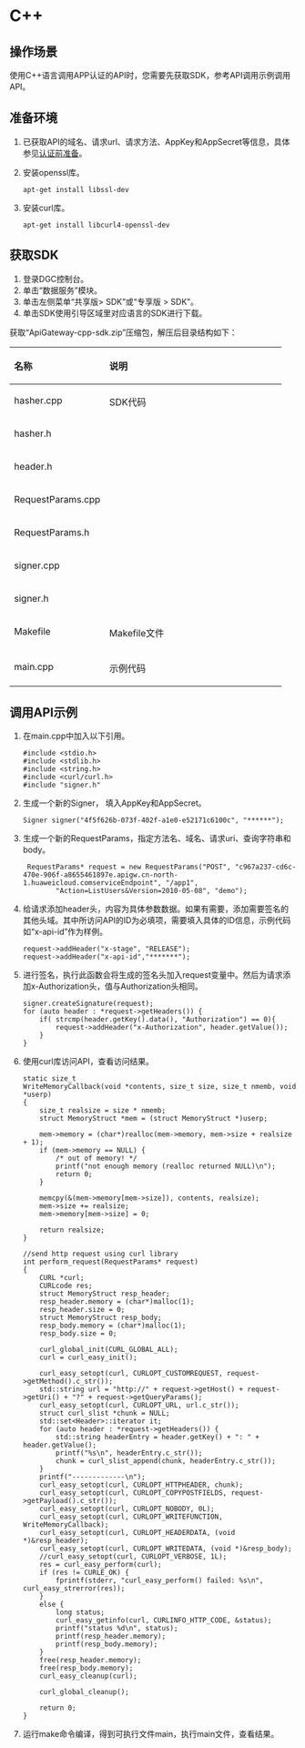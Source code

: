 # C++<a name="dgc_06_1010"></a>

## 操作场景<a name="zh-cn_topic_0184564527_section18586174761315"></a>

使用C++语言调用APP认证的API时，您需要先获取SDK，参考API调用示例调用API。

## 准备环境<a name="zh-cn_topic_0184564527_section1495121117502"></a>

1.  已获取API的域名、请求url、请求方法、AppKey和AppSecret等信息，具体参见[认证前准备](认证前准备.md)。
2.  安装openssl库。

    ```
    apt-get install libssl-dev
    ```

3.  安装curl库。

    ```
    apt-get install libcurl4-openssl-dev
    ```


## 获取SDK<a name="zh-cn_topic_0184564527_section17783814506"></a>

1.  登录DGC控制台。
2.  单击“数据服务”模块。
3.  单击左侧菜单“共享版\> SDK”或“专享版 \> SDK”。
4.  单击SDK使用引导区域里对应语言的SDK进行下载。

获取“ApiGateway-cpp-sdk.zip”压缩包，解压后目录结构如下：

<a name="zh-cn_topic_0184564527_table98162204301"></a>
<table><thead align="left"><tr id="zh-cn_topic_0184564527_row38171220113013"><th class="cellrowborder" valign="top" width="35%" id="mcps1.1.3.1.1"><p id="zh-cn_topic_0184564527_p08202020163012"><a name="zh-cn_topic_0184564527_p08202020163012"></a><a name="zh-cn_topic_0184564527_p08202020163012"></a>名称</p>
</th>
<th class="cellrowborder" valign="top" width="65%" id="mcps1.1.3.1.2"><p id="zh-cn_topic_0184564527_p18211420183016"><a name="zh-cn_topic_0184564527_p18211420183016"></a><a name="zh-cn_topic_0184564527_p18211420183016"></a>说明</p>
</th>
</tr>
</thead>
<tbody><tr id="zh-cn_topic_0184564527_row13962924163615"><td class="cellrowborder" valign="top" width="35%" headers="mcps1.1.3.1.1 "><p id="zh-cn_topic_0184564527_p13602163519383"><a name="zh-cn_topic_0184564527_p13602163519383"></a><a name="zh-cn_topic_0184564527_p13602163519383"></a>hasher.cpp</p>
</td>
<td class="cellrowborder" rowspan="7" valign="top" width="65%" headers="mcps1.1.3.1.2 "><p id="zh-cn_topic_0184564527_p1962424183613"><a name="zh-cn_topic_0184564527_p1962424183613"></a><a name="zh-cn_topic_0184564527_p1962424183613"></a>SDK代码</p>
<p id="zh-cn_topic_0184564527_p115322053203812"><a name="zh-cn_topic_0184564527_p115322053203812"></a><a name="zh-cn_topic_0184564527_p115322053203812"></a></p>
<p id="zh-cn_topic_0184564527_p139425783817"><a name="zh-cn_topic_0184564527_p139425783817"></a><a name="zh-cn_topic_0184564527_p139425783817"></a></p>
<p id="zh-cn_topic_0184564527_p17193155503815"><a name="zh-cn_topic_0184564527_p17193155503815"></a><a name="zh-cn_topic_0184564527_p17193155503815"></a></p>
<p id="zh-cn_topic_0184564527_p61725273813"><a name="zh-cn_topic_0184564527_p61725273813"></a><a name="zh-cn_topic_0184564527_p61725273813"></a></p>
<p id="zh-cn_topic_0184564527_p5453154911381"><a name="zh-cn_topic_0184564527_p5453154911381"></a><a name="zh-cn_topic_0184564527_p5453154911381"></a></p>
<p id="zh-cn_topic_0184564527_p15734756123917"><a name="zh-cn_topic_0184564527_p15734756123917"></a><a name="zh-cn_topic_0184564527_p15734756123917"></a></p>
</td>
</tr>
<tr id="zh-cn_topic_0184564527_row8532153153816"><td class="cellrowborder" valign="top" headers="mcps1.1.3.1.1 "><p id="zh-cn_topic_0184564527_p11532553173817"><a name="zh-cn_topic_0184564527_p11532553173817"></a><a name="zh-cn_topic_0184564527_p11532553173817"></a>hasher.h</p>
</td>
</tr>
<tr id="zh-cn_topic_0184564527_row29416571380"><td class="cellrowborder" valign="top" headers="mcps1.1.3.1.1 "><p id="zh-cn_topic_0184564527_p19941157143817"><a name="zh-cn_topic_0184564527_p19941157143817"></a><a name="zh-cn_topic_0184564527_p19941157143817"></a>header.h</p>
</td>
</tr>
<tr id="zh-cn_topic_0184564527_row11193255143813"><td class="cellrowborder" valign="top" headers="mcps1.1.3.1.1 "><p id="zh-cn_topic_0184564527_p17193195510386"><a name="zh-cn_topic_0184564527_p17193195510386"></a><a name="zh-cn_topic_0184564527_p17193195510386"></a>RequestParams.cpp</p>
</td>
</tr>
<tr id="zh-cn_topic_0184564527_row617155218383"><td class="cellrowborder" valign="top" headers="mcps1.1.3.1.1 "><p id="zh-cn_topic_0184564527_p4176528389"><a name="zh-cn_topic_0184564527_p4176528389"></a><a name="zh-cn_topic_0184564527_p4176528389"></a>RequestParams.h</p>
</td>
</tr>
<tr id="zh-cn_topic_0184564527_row114531449183817"><td class="cellrowborder" valign="top" headers="mcps1.1.3.1.1 "><p id="zh-cn_topic_0184564527_p2045304983811"><a name="zh-cn_topic_0184564527_p2045304983811"></a><a name="zh-cn_topic_0184564527_p2045304983811"></a>signer.cpp</p>
</td>
</tr>
<tr id="zh-cn_topic_0184564527_row12734175643917"><td class="cellrowborder" valign="top" headers="mcps1.1.3.1.1 "><p id="zh-cn_topic_0184564527_p17734105653911"><a name="zh-cn_topic_0184564527_p17734105653911"></a><a name="zh-cn_topic_0184564527_p17734105653911"></a>signer.h</p>
</td>
</tr>
<tr id="zh-cn_topic_0184564527_row15305124673814"><td class="cellrowborder" valign="top" width="35%" headers="mcps1.1.3.1.1 "><p id="zh-cn_topic_0184564527_p130624633817"><a name="zh-cn_topic_0184564527_p130624633817"></a><a name="zh-cn_topic_0184564527_p130624633817"></a>Makefile</p>
</td>
<td class="cellrowborder" valign="top" width="65%" headers="mcps1.1.3.1.2 "><p id="zh-cn_topic_0184564527_p12306946183810"><a name="zh-cn_topic_0184564527_p12306946183810"></a><a name="zh-cn_topic_0184564527_p12306946183810"></a>Makefile文件</p>
</td>
</tr>
<tr id="zh-cn_topic_0184564527_row756816379373"><td class="cellrowborder" valign="top" width="35%" headers="mcps1.1.3.1.1 "><p id="zh-cn_topic_0184564527_p1956823703720"><a name="zh-cn_topic_0184564527_p1956823703720"></a><a name="zh-cn_topic_0184564527_p1956823703720"></a>main.cpp</p>
</td>
<td class="cellrowborder" valign="top" width="65%" headers="mcps1.1.3.1.2 "><p id="zh-cn_topic_0184564527_p55681737183719"><a name="zh-cn_topic_0184564527_p55681737183719"></a><a name="zh-cn_topic_0184564527_p55681737183719"></a>示例代码</p>
</td>
</tr>
</tbody>
</table>

## 调用API示例<a name="zh-cn_topic_0184564527_section122171818267"></a>

1.  在main.cpp中加入以下引用。

    ```
    #include <stdio.h>
    #include <stdlib.h>
    #include <string.h>
    #include <curl/curl.h>
    #include "signer.h"
    ```

2.  生成一个新的Signer， 填入AppKey和AppSecret。

    ```
    Signer signer("4f5f626b-073f-402f-a1e0-e52171c6100c", "******");
    ```

3.  生成一个新的RequestParams，指定方法名、域名、请求uri、查询字符串和body。

    ```
     RequestParams* request = new RequestParams("POST", "c967a237-cd6c-470e-906f-a8655461897e.apigw.cn-north-1.huaweicloud.comserviceEndpoint", "/app1",
            "Action=ListUsers&Version=2010-05-08", "demo");
    ```

4.  给请求添加header头，内容为具体参数数据。如果有需要，添加需要签名的其他头域。其中所访问API的ID为必填项，需要填入具体的ID信息，示例代码如“x-api-id”作为样例。

    ```
    request->addHeader("x-stage", "RELEASE");
    request->addHeader("x-api-id","*******");
    ```

5.  进行签名，执行此函数会将生成的签名头加入request变量中。然后为请求添加x-Authorization头，值与Authorization头相同。

    ```
    signer.createSignature(request);
    for (auto header : *request->getHeaders()) {
        if( strcmp(header.getKey().data(), "Authorization") == 0){
            request->addHeader("x-Authorization", header.getValue());
        }
    }
    ```

6.  使用curl库访问API，查看访问结果。

    ```
    static size_t
    WriteMemoryCallback(void *contents, size_t size, size_t nmemb, void *userp)
    {
        size_t realsize = size * nmemb;
        struct MemoryStruct *mem = (struct MemoryStruct *)userp;
    
        mem->memory = (char*)realloc(mem->memory, mem->size + realsize + 1);
        if (mem->memory == NULL) {
            /* out of memory! */
            printf("not enough memory (realloc returned NULL)\n");
            return 0;
        }
    
        memcpy(&(mem->memory[mem->size]), contents, realsize);
        mem->size += realsize;
        mem->memory[mem->size] = 0;
    
        return realsize;
    }
    
    //send http request using curl library
    int perform_request(RequestParams* request)
    {
        CURL *curl;
        CURLcode res;
        struct MemoryStruct resp_header;
        resp_header.memory = (char*)malloc(1);
        resp_header.size = 0;
        struct MemoryStruct resp_body;
        resp_body.memory = (char*)malloc(1);
        resp_body.size = 0;
    
        curl_global_init(CURL_GLOBAL_ALL);
        curl = curl_easy_init();
    
        curl_easy_setopt(curl, CURLOPT_CUSTOMREQUEST, request->getMethod().c_str());
        std::string url = "http://" + request->getHost() + request->getUri() + "?" + request->getQueryParams();
        curl_easy_setopt(curl, CURLOPT_URL, url.c_str());
        struct curl_slist *chunk = NULL;
        std::set<Header>::iterator it;
        for (auto header : *request->getHeaders()) {
            std::string headerEntry = header.getKey() + ": " + header.getValue();
            printf("%s\n", headerEntry.c_str());
            chunk = curl_slist_append(chunk, headerEntry.c_str());
        }
        printf("-------------\n");
        curl_easy_setopt(curl, CURLOPT_HTTPHEADER, chunk);
        curl_easy_setopt(curl, CURLOPT_COPYPOSTFIELDS, request->getPayload().c_str());
        curl_easy_setopt(curl, CURLOPT_NOBODY, 0L);
        curl_easy_setopt(curl, CURLOPT_WRITEFUNCTION, WriteMemoryCallback);
        curl_easy_setopt(curl, CURLOPT_HEADERDATA, (void *)&resp_header);
        curl_easy_setopt(curl, CURLOPT_WRITEDATA, (void *)&resp_body);
        //curl_easy_setopt(curl, CURLOPT_VERBOSE, 1L);
        res = curl_easy_perform(curl);
        if (res != CURLE_OK) {
            fprintf(stderr, "curl_easy_perform() failed: %s\n", curl_easy_strerror(res));
        }
        else {
            long status;
            curl_easy_getinfo(curl, CURLINFO_HTTP_CODE, &status);
            printf("status %d\n", status);
            printf(resp_header.memory);
            printf(resp_body.memory);
        }
        free(resp_header.memory);
        free(resp_body.memory);
        curl_easy_cleanup(curl);
    
        curl_global_cleanup();
    
        return 0;
    }
    ```

7.  运行make命令编译，得到可执行文件main，执行main文件，查看结果。

